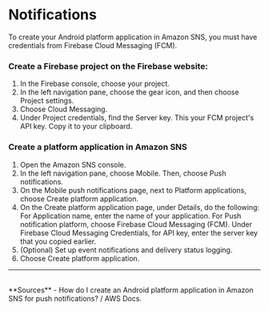 # Notifications
To create your Android platform application in Amazon SNS, you must have credentials from Firebase Cloud Messaging (FCM).
### Create a Firebase project on the Firebase website:
1. In the Firebase console, choose your project.
2. In the left navigation pane, choose the gear icon, and then choose Project settings.
3. Choose Cloud Messaging.
4. Under Project credentials, find the Server key. This your FCM project's API key. Copy it to your clipboard.
### Create a platform application in Amazon SNS
1.  Open the Amazon SNS console.
2.  In the left navigation pane, choose Mobile. Then, choose Push notifications.
3.  On the Mobile push notifications page, next to Platform applications, choose Create platform application.
4.  On the Create platform application page, under Details, do the following:
    For Application name, enter the name of your application.
    For Push notification platform, choose Firebase Cloud Messaging (FCM).
    Under Firebase Cloud Messaging Credentials, for API key, enter the server key that you copied earlier.
5.  (Optional) Set up event notifications and delivery status logging.
6.  Choose Create platform application.
<hr>
<br>
**Sources**
- How do I create an Android platform application in Amazon SNS for push notifications? / AWS Docs.

